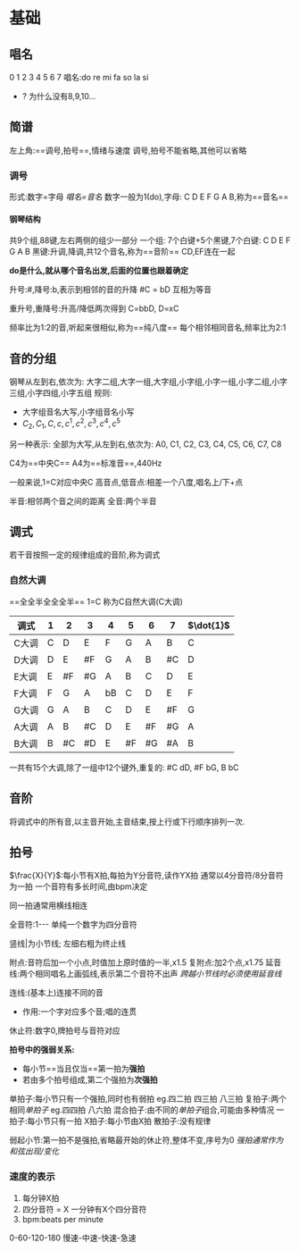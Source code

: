 # 基础
## 唱名
0 1 2 3 4 5 6 7
唱名:do re mi fa so la si
- ? 为什么没有8,9,10...  

## 简谱
左上角:==调号,拍号==,情绪与速度
调号,拍号不能省略,其他可以省略

### 调号
形式:数字=字母 *唱名=音名*
数字一般为1(do),字母: C D E F G A B,称为==音名==

#### 钢琴结构
共9个组,88键,左右两侧的组少一部分 
一个组: 7个白键+5个黑键,7个白键: C D E F G A B
黑键:升调,降调,共12个音名,称为==音阶== 
CD,EF连在一起

**do是什么,就从哪个音名出发,后面的位置也跟着确定**

升号:#,降号:b,表示到相邻的音的升降
\#C = bD 互相为等音 

重升号,重降号:升高/降低两次得到
C=bbD, D=xC

频率比为1:2的音,听起来很相似,称为==纯八度==
每个相邻相同音名,频率比为2:1 

## 音的分组
钢琴从左到右,依次为:
大字二组,大字一组,大字组,小字组,小字一组,小字二组,小字三组,小字四组,小字五组 
规则:
- 大字组音名大写,小字组音名小写
- $C_2, C_1, C, c, c^1, c^2, c^3, c^4, c^5$

另一种表示:
全部为大写,从左到右,依次为:
A0, C1, C2, C3, C4, C5, C6, C7, C8

C4为==中央C==
A4为==标准音==,440Hz

一般来说,1=C对应中央C
高音点,低音点:相差一个八度,唱名上/下+点

半音:相邻两个音之间的距离
全音:两个半音

## 调式
若干音按照一定的规律组成的音阶,称为调式
### 自然大调
==全全半全全全半==
1=C 称为C自然大调(C大调)

| 调式  | 1   | 2   | 3   | 4   | 5   | 6   | 7   | $\dot{1}$ |
| --- | --- | --- | --- | --- | --- | --- | --- | --------- |
| C大调 | C   | D   | E   | F   | G   | A   | B   | C         |
| D大调 | D   | E   | \#F | G   | A   | B   | \#C | D         |
| E大调 | E   | \#F | \#G | A   | B   | C   | D   | E         |
| F大调 | F   | G   | A   | bB  | C   | D   | E   | F         |
| G大调 | G   | A   | B   | C   | D   | E   | \#F | G         |
| A大调 | A   | B   | \#C | D   | E   | \#F | \#G | A         |
| B大调 | B   | \#C | \#D | E   | \#F | \#G | \#A | B         |
一共有15个大调,除了一组中12个键外,重复的:
\#C dD, \#F bG, B bC 
## 音阶
将调式中的所有音,以主音开始,主音结束,按上行或下行顺序排列一次.

## 拍号
$\frac{X}{Y}$:每小节有X拍,每拍为Y分音符,读作YX拍
通常以4分音符/8分音符为一拍
一个音符有多长时间,由bpm决定

同一拍通常用横线相连

全音符:1---
单纯一个数字为四分音符

竖线|为小节线; 左细右粗为终止线

附点:音符后加一个小点,时值加上原时值的一半,x1.5
复附点:加2个点,x1.75
延音线:两个相同唱名上画弧线,表示第二个音符不出声
*跨越小节线时必须使用延音线*

连线:(基本上)连接不同的音
- 作用:一个字对应多个音;唱的连贯 

休止符:数字0,牌拍号与音符对应

**拍号中的强弱关系:**
- 每小节==当且仅当==第一拍为**强拍**
- 若由多个拍号组成,第二个强拍为**次强拍**

单拍子:每小节只有一个强拍,同时也有弱拍 eg.四二拍 四三拍 八三拍
复拍子:两个相同*单拍子* eg.四四拍 八六拍
混合拍子:由不同的*单拍子*组合,可能由多种情况
一拍子:每小节只有一拍  X拍子:每小节由X拍 
散拍子:没有规律

弱起小节:第一拍不是强拍,省略最开始的休止符,整体不变,序号为0
*强拍通常作为和弦出现/变化*

### 速度的表示
1. 每分钟X拍
2. 四分音符 = X 一分钟有X个四分音符
3. bpm:beats per minute

0-60-120-180
慢速-中速-快速-急速
